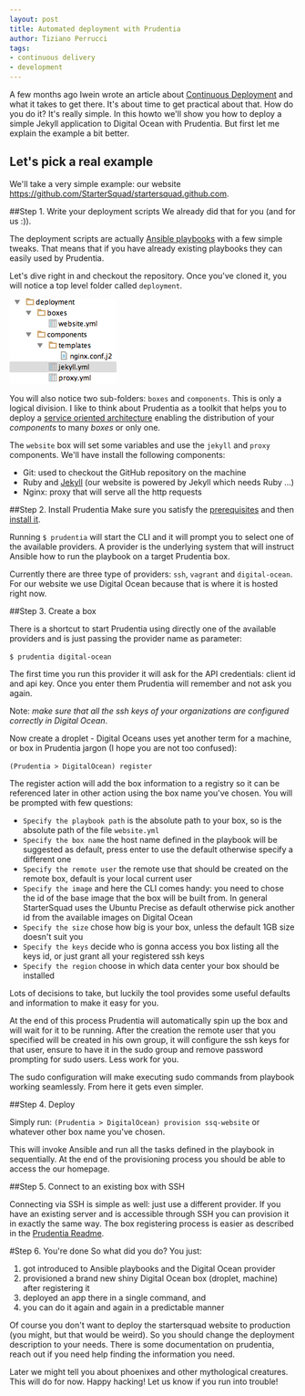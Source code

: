 ```yaml
---
layout: post
title: Automated deployment with Prudentia
author: Tiziano Perrucci
tags:
- continuous delivery
- development
---
```


A few months ago Iwein wrote an article about [Continuous Deployment](/blog/getting-ready-for-continuous-delivery/)
and what it takes to get there. It's about time
to get practical about that. How do you do it? It's really simple. In this howto we'll show you how to deploy a
simple Jekyll application to Digital Ocean with Prudentia. But first let me explain the example a bit better.

## Let's pick a real example
We'll take a very simple example: our website https://github.com/StarterSquad/startersquad.github.com.

##Step 1. Write your deployment scripts
We already did that for you (and for us :)).

The deployment scripts are actually [Ansible playbooks](http://docs.ansible.com/playbooks.html) with a
few simple tweaks. That means that if you have already existing playbooks they can easily used by Prudentia.

Let's dive right in and checkout the repository. Once you've cloned it, you will notice a top level folder called `deployment`.

![Prudentia deployment folder structure](/assets/images/website-deployment.png)

You will also notice two sub-folders: `boxes` and `components`. This is only a logical division. I like to think about Prudentia
as a toolkit that helps you to deploy a [service oriented architecture](http://en.wikipedia.org/wiki/Service-oriented_architecture)
enabling the distribution of your _components_ to many _boxes_ or only one.

The `website` box will set some variables and use the `jekyll` and `proxy` components. We'll have install the following components:

* Git: used to checkout the GitHub repository on the machine
* Ruby and [Jekyll](http://jekyllrb.com/) (our website is powered by Jekyll which needs Ruby …)
* Nginx: proxy that will serve all the http requests

##Step 2. Install Prudentia
Make sure you satisfy the [prerequisites](https://github.com/StarterSquad/prudentia#prerequisites) and
then [install it](https://github.com/StarterSquad/prudentia#install).

Running `$ prudentia` will start the CLI and it will prompt you to select one of the available providers. A provider is
the underlying system that will instruct Ansible how to run the playbook on a target Prudentia box.

Currently there are three type of providers: `ssh`, `vagrant` and `digital-ocean`. For our website we use Digital Ocean
because that is where it is hosted right now.

##Step 3. Create a box

There is a shortcut to start Prudentia using directly one of the available providers and is just passing the provider name
as parameter:

`$ prudentia digital-ocean`

The first time you run this provider it will ask for the API credentials: client id and api key. Once you enter them Prudentia
will remember and not ask you again.

Note: *make sure that all the ssh keys of your organizations are configured correctly in Digital Ocean*.

Now create a droplet - Digital Oceans uses yet another term for a machine, or box in Prudentia jargon (I hope you are not too confused):

`(Prudentia > DigitalOcean) register`

The register action will add the box information to a registry so it can be referenced later in other action
using the box name you've chosen. You will be prompted with few questions:

* `Specify the playbook path` is the absolute path to your box, so is the absolute path of the file `website.yml`
* `Specify the box name` the host name defined in the playbook will be suggested as default, press enter to use the default otherwise specify a different one
* `Specify the remote user` the remote use that should be created on the remote box, default is your local current user
* `Specify the image` and here the CLI comes handy: you need to chose the id of the base image that the box will be built from. In general StarterSquad uses the Ubuntu Precise as default otherwise pick another id from the available images on Digital Ocean
* `Specify the size` chose how big is your box, unless the default 1GB size doesn't suit you
* `Specify the keys` decide who is gonna access you box listing all the keys id, or just grant all your registered ssh keys
* `Specify the region` choose in which data center your box should be installed

Lots of decisions to take, but luckily the tool provides some useful
defaults and information to make it easy for you.

At the end of this process Prudentia will automatically spin up the box and will wait for it to be running. After the creation
the remote user that you specified will be created in his own group, it will configure the ssh keys for
that user, ensure to have it in the sudo group and remove password prompting for sudo users. Less work for you.

The sudo configuration will make executing sudo commands from playbook working seamlessly. From here it gets even simpler.

##Step 4. Deploy

Simply run: `(Prudentia > DigitalOcean) provision ssq-website` or whatever other box name you've chosen.

This will invoke Ansible and run all the tasks defined in the playbook in sequentially. At the end of the provisioning
process you should be able to access the our homepage.

##Step 5. Connect to an existing box with SSH

Connecting via SSH is simple as well: just use a different provider. If you have an existing server and is accessible
through SSH you can provision it in exactly the same way. The box registering
process is easier as described in the [Prudentia Readme](https://github.com/StarterSquad/prudentia#start-the-cli-and-use-the-ssh-provider).

#Step 6. You're done
So what did you do? You just:

1. got introduced to Ansible playbooks and the Digital Ocean provider
2. provisioned a brand new shiny Digital Ocean box (droplet, machine) after registering it
3. deployed an app there in a single command, and
4. you can do it again and again in a predictable manner

Of course you don't want to deploy the startersquad website to production (you might, but that would be weird). So you
should change the deployment description to your needs. There is some documentation on prudentia, reach out if you need help
finding the information you need.

Later we might tell you about phoenixes and other mythological creatures. This will do for now. Happy hacking! Let us
know if you run into trouble!
